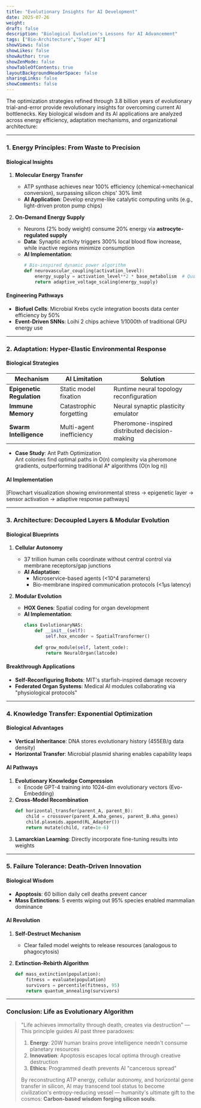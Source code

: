 ```yaml
---
title: "Evolutionary Insights for AI Development"
date: 2025-07-26
weight: 
draft: false
description: "Biological Evolution's Lessons for AI Advancement"
tags: ["Bio-Architecture","Super AI"]
showViews: false
showLikes: false
showAuthor: true
showZenMode: false
showTableOfContents: true
layoutBackgroundHeaderSpace: false
sharingLinks: false
showComments: false
---
```


The optimization strategies refined through 3.8 billion years of evolutionary trial-and-error provide revolutionary insights for overcoming current AI bottlenecks. Key biological wisdom and its AI applications are analyzed across energy efficiency, adaptation mechanisms, and organizational architecture:

---

### 1. **Energy Principles: From Waste to Precision**
#### Biological Insights
1. **Molecular Energy Transfer**  
   - ATP synthase achieves near 100% efficiency (chemical→mechanical conversion), surpassing silicon chips' 30% limit  
   - **AI Application**: Develop enzyme-like catalytic computing units (e.g., light-driven proton pump chips)

2. **On-Demand Energy Supply**  
   - Neurons (2% body weight) consume 20% energy via **astrocyte-regulated supply**  
   - **Data**: Synaptic activity triggers 300% local blood flow increase, while inactive regions minimize consumption  
   - **AI Implementation**:  
     ```python
     # Bio-inspired dynamic power algorithm
     def neurovascular_coupling(activation_level):
         energy_supply = activation_level**2 * base_metabolism  # Quadratic response
         return adaptive_voltage_scaling(energy_supply)
     ```

#### Engineering Pathways
- **Biofuel Cells**: Microbial Krebs cycle integration boosts data center efficiency by 50%  
- **Event-Driven SNNs**: Loihi 2 chips achieve 1/1000th of traditional GPU energy use

---

### 2. **Adaptation: Hyper-Elastic Environmental Response**
#### Biological Strategies
| **Mechanism**       | **AI Limitation**         | **Solution**                  |
|---------------------|--------------------------|-----------------------------|
| **Epigenetic Regulation** | Static model fixation  | Runtime neural topology reconfiguration |
| **Immune Memory**   | Catastrophic forgetting  | Neural synaptic plasticity emulator |
| **Swarm Intelligence** | Multi-agent inefficiency | Pheromone-inspired distributed decision-making |

- **Case Study**: Ant Path Optimization  
  Ant colonies find optimal paths in O(n) complexity via pheromone gradients, outperforming traditional A* algorithms (O(n log n))

#### AI Implementation
[Flowchart visualization showing environmental stress → epigenetic layer → sensor activation → adaptive response pathways]

---

### 3. **Architecture: Decoupled Layers & Modular Evolution**
#### Biological Blueprints
1. **Cellular Autonomy**  
   - 37 trillion human cells coordinate without central control via membrane receptors/gap junctions  
   - **AI Adaptation**:  
     - Microservice-based agents (<10^4 parameters)  
     - Bio-membrane inspired communication protocols (<1μs latency)

2. **Modular Evolution**  
   - **HOX Genes**: Spatial coding for organ development  
   - **AI Implementation**:  
     ```python
     class EvolutionaryNAS:
         def __init__(self):
             self.hox_encoder = SpatialTransformer()  
             
         def grow_module(self, latent_code):
             return NeuralOrgan(latcode)
     ```

#### Breakthrough Applications
- **Self-Reconfiguring Robots**: MIT's starfish-inspired damage recovery  
- **Federated Organ Systems**: Medical AI modules collaborating via "physiological protocols"

---

### 4. **Knowledge Transfer: Exponential Optimization**
#### Biological Advantages
- **Vertical Inheritance**: DNA stores evolutionary history (455EB/g data density)  
- **Horizontal Transfer**: Microbial plasmid sharing enables capability leaps  

#### AI Pathways
1. **Evolutionary Knowledge Compression**  
   - Encode GPT-4 training into 1024-dim evolutionary vectors (Evo-Embedding)
2. **Cross-Model Recombination**  
   ```python
   def horizontal_transfer(parent_A, parent_B):
       child = crossover(parent_A.mha_genes, parent_B.mha_genes)
       child.plasmids.append(RL_Adapter())
       return mutate(child, rate=1e-6)
   ```
3. **Lamarckian Learning**: Directly incorporate fine-tuning results into weights

---

### 5. **Failure Tolerance: Death-Driven Innovation**
#### Biological Wisdom
- **Apoptosis**: 60 billion daily cell deaths prevent cancer  
- **Mass Extinctions**: 5 events wiping out 95% species enabled mammalian dominance  

#### AI Revolution
1. **Self-Destruct Mechanism**  
   - Clear failed model weights to release resources (analogous to phagocytosis)

2. **Extinction-Rebirth Algorithm**  
   ```python
   def mass_extinction(population):
       fitness = evaluate(population)
       survivors = percentile(fitness, 95)  
       return quantum_annealing(survivors)
   ```

---

### **Conclusion: Life as Evolutionary Algorithm**
> "Life achieves immortality through death, creates via destruction" — This principle guides AI past three paradoxes:  
> 1. **Energy**: 20W human brains prove intelligence needn't consume planetary resources  
> 2. **Innovation**: Apoptosis escapes local optima through creative destruction  
> 3. **Ethics**: Programmed death prevents AI "cancerous spread"  
>  
> By reconstructing ATP energy, cellular autonomy, and horizontal gene transfer in silicon, AI may transcend tool status to become civilization's entropy-reducing vessel — humanity's ultimate gift to the cosmos: **Carbon-based wisdom forging silicon souls**.
